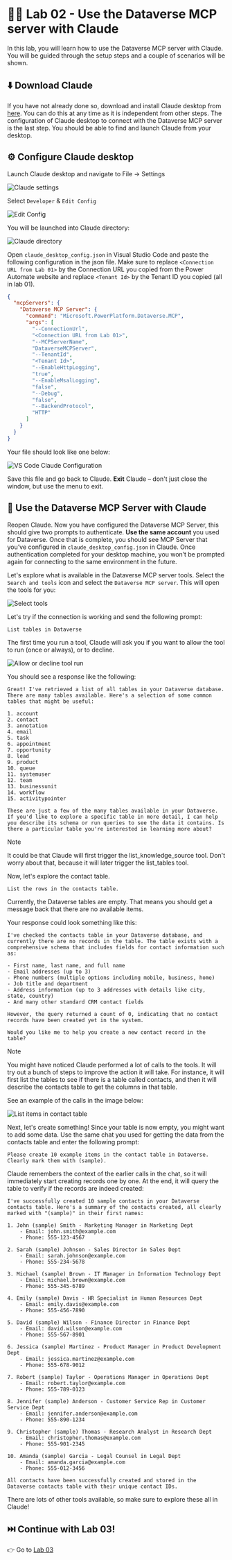 # 🏋️‍♂️ Lab 02 - Use the Dataverse MCP server with Claude
In this lab, you will learn how to use the Dataverse MCP server with Claude. You will be guided through the setup steps and a couple of scenarios will be shown.

## ⬇️ Download Claude
If you have not already done so, download and install Claude desktop from [here](https://claude.ai/download). You can do this at any time as it is independent from other steps. The configuration of Claude desktop to connect with the Dataverse MCP server is the last step. You should be able to find and launch Claude from your desktop.

## ⚙️ Configure Claude desktop
Launch Claude desktop and navigate to File -> Settings

![Claude settings](./assets/claude-settings.png)

Select `Developer` & `Edit Config`

![Edit Config](./assets/edit-config.png)

You will be launched into Claude directory:

![Claude directory](./assets/claude-directory.png)

Open `claude_desktop_config.json` in Visual Studio Code and paste the following configuration in the json file. Make sure to replace `<Connection URL from Lab 01>` by the Connection URL you copied from the Power Automate website and replace `<Tenant Id>` by the Tenant ID you copied (all in lab 01).

```json
{
  "mcpServers": {
    "Dataverse MCP Server": {
      "command": "Microsoft.PowerPlatform.Dataverse.MCP",
      "args": [
        "--ConnectionUrl",
        "<Connection URL from Lab 01>",
        "--MCPServerName",
        "DataverseMCPServer",
        "--TenantId",
        "<Tenant Id>",
        "--EnableHttpLogging",
        "true",
        "--EnableMsalLogging",
        "false",
        "--Debug",
        "false",
        "--BackendProtocol",
        "HTTP"
      ]
    }
  }
}
```

Your file should look like one below:

![VS Code Claude Configuration](./assets/vs-code-claude-config.png)

Save this file and go back to Claude. **Exit** Claude – don't just close the window, but use the menu to exit.

## 🧠 Use the Dataverse MCP Server with Claude
Reopen Claude. Now you have configured the Dataverse MCP Server, this should give two prompts to authenticate. **Use the same account** you used for Dataverse. Once that is complete, you should see MCP Server that you’ve configured in `claude_desktop_config.json` in Claude. Once authentication completed for your desktop machine, you won’t be prompted again for connecting to the same environment in the future.

Let's explore what is available in the Dataverse MCP server tools. Select the `Search and tools` icon and select the `Dataverse MCP server`. This will open the tools for you:

![Select tools](./assets/dataverse-mcp-tools.png)

Let's try if the connection is working and send the following prompt:

```
List tables in Dataverse
```

The first time you run a tool, Claude will ask you if you want to allow the tool to run (once or always), or to decline.

![Allow or decline tool run](./assets/allow-tool.png)

You should see a response like the following:

```
Great! I've retrieved a list of all tables in your Dataverse database. There are many tables available. Here's a selection of some common tables that might be useful:

1. account
2. contact
3. annotation
4. email
5. task
6. appointment
7. opportunity
8. lead
9. product
10. queue
11. systemuser
12. team
13. businessunit
14. workflow
15. activitypointer

These are just a few of the many tables available in your Dataverse. If you'd like to explore a specific table in more detail, I can help you describe its schema or run queries to see the data it contains. Is there a particular table you're interested in learning more about?
```

> [!NOTE]
> It could be that Claude will first trigger the list_knowledge_source tool. Don't worry about that, because it will later trigger the list_tables tool.

Now, let's explore the contact table.

```
List the rows in the contacts table.
```

Currently, the Dataverse tables are empty. That means you should get a message back that there are no available items.

Your response could look something like this:

```
I've checked the contacts table in your Dataverse database, and currently there are no records in the table. The table exists with a comprehensive schema that includes fields for contact information such as:

- First name, last name, and full name
- Email addresses (up to 3)
- Phone numbers (multiple options including mobile, business, home)
- Job title and department
- Address information (up to 3 addresses with details like city, state, country)
- And many other standard CRM contact fields

However, the query returned a count of 0, indicating that no contact records have been created yet in the system.

Would you like me to help you create a new contact record in the table?
```

> [!NOTE]
> You might have noticed Claude performed a lot of calls to the tools. It will try out a bunch of steps to improve the action it will take. For instance, it will first list the tables to see if there is a table called contacts, and then it will describe the contacts table to get the columns in that table.

See an example of the calls in the image below:

![List items in contact table](./assets/multiple-tools-calls.png)

Next, let's create something! Since your table is now empty, you might want to add some data. Use the same chat you used for getting the data from the contacts table and enter the following prompt:

```
Please create 10 example items in the contact table in Dataverse. Clearly mark them with (sample).
```

Claude remembers the context of the earlier calls in the chat, so it will immediately start creating records one by one. At the end, it will query the table to verify if the records are indeed created:

```
I've successfully created 10 sample contacts in your Dataverse contacts table. Here's a summary of the contacts created, all clearly marked with "(sample)" in their first names:

1. John (sample) Smith - Marketing Manager in Marketing Dept
    - Email: john.smith@example.com
    - Phone: 555-123-4567

2. Sarah (sample) Johnson - Sales Director in Sales Dept
    - Email: sarah.johnson@example.com
    - Phone: 555-234-5678

3. Michael (sample) Brown - IT Manager in Information Technology Dept
    - Email: michael.brown@example.com
    - Phone: 555-345-6789

4. Emily (sample) Davis - HR Specialist in Human Resources Dept
    - Email: emily.davis@example.com
    - Phone: 555-456-7890

5. David (sample) Wilson - Finance Director in Finance Dept
    - Email: david.wilson@example.com
    - Phone: 555-567-8901

6. Jessica (sample) Martinez - Product Manager in Product Development Dept
    - Email: jessica.martinez@example.com
    - Phone: 555-678-9012

7. Robert (sample) Taylor - Operations Manager in Operations Dept
    - Email: robert.taylor@example.com
    - Phone: 555-789-0123

8. Jennifer (sample) Anderson - Customer Service Rep in Customer Service Dept
    - Email: jennifer.anderson@example.com
    - Phone: 555-890-1234

9. Christopher (sample) Thomas - Research Analyst in Research Dept
    - Email: christopher.thomas@example.com
    - Phone: 555-901-2345

10. Amanda (sample) Garcia - Legal Counsel in Legal Dept
    - Email: amanda.garcia@example.com
    - Phone: 555-012-3456

All contacts have been successfully created and stored in the Dataverse contacts table with their unique contact IDs.
```

There are lots of other tools available, so make sure to explore these all in Claude!

## ⏭️ Continue with Lab 03!
👉 Go to [Lab 03](../lab03/README.md)
